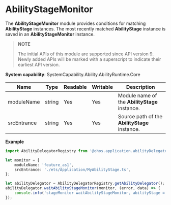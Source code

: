 # AbilityStageMonitor

The **AbilityStageMonitor** module provides conditions for matching **AbilityStage** instances. The most recently matched **AbilityStage** instance is saved in an **AbilityStageMonitor** instance.

> **NOTE**
> 
> The initial APIs of this module are supported since API version 9. Newly added APIs will be marked with a superscript to indicate their earliest API version. 

**System capability**: SystemCapability.Ability.AbilityRuntime.Core

| Name                                                        | Type    | Readable| Writable| Description                                                        |
| ------------------------------------------------------------ | -------- | ---- | ---- | ------------------------------------------------------------ |
| moduleName                                                 | string   | Yes  | Yes  | Module name of the **AbilityStage** instance.|
| srcEntrance | string | Yes  | Yes  | Source path of the **AbilityStage** instance.|

**Example**
```ts
import AbilityDelegatorRegistry from '@ohos.application.abilityDelegatorRegistry';

let monitor = {
    moduleName: 'feature_as1',
    srcEntrance: './ets/Application/MyAbilityStage.ts',
};

let abilityDelegator = AbilityDelegatorRegistry.getAbilityDelegator();
abilityDelegator.waitAbilityStageMonitor(monitor, (error, data) => {
    console.info('stageMonitor waitAbilityStageMonitor, abilityStage = ' + JSON.stringify(data));
});
```
